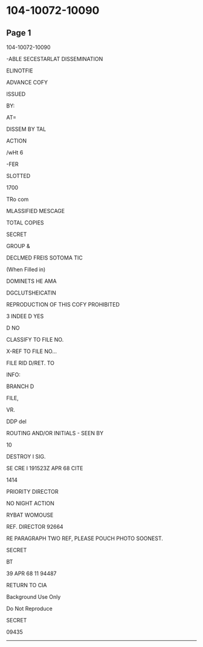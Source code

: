 # 104-10072-10090

## Page 1

104-10072-10090

-ABLE SECESTARLAT DISSEMINATION

ELINOTFIE

ADVANCE COFY

ISSUED

BY:

AT=

DISSEM BY TAL

ACTION

/wHt 6

-FER

SLOTTED

1700

TRo com

MLASSIFIED MESCAGE

TOTAL COPIES

SECRET

GROUP &

DECLMED FREIS SOTOMA TIC

(When Filled in)

DOMINETS HE AMA

DGCLUTSHEICATIN

REPRODUCTION OF THIS COFY PROHIBITED

3 INDEE D YES

D NO

CLASSIFY TO FILE NO.

X-REF TO FILE NO...

FILE RID D/RET. TO

INFO:

BRANCH D

FILE,

VR.

DDP del

ROUTING AND/OR INITIALS - SEEN BY

10

DESTROY I SIG.

SE CRE I 191523Z APR 68 CITE

1414

PRIORITY DIRECTOR

NO NIGHT ACTION

RYBAT WOMOUSE

REF. DIRECTOR 92664

RE PARAGRAPH TWO REF, PLEASE POUCH PHOTO SOONEST.

SECRET

BT

39 APR 68 11 94487

RETURN TO CIA

Background Use Only

Do Not Reproduce

SECRET

09435

---

